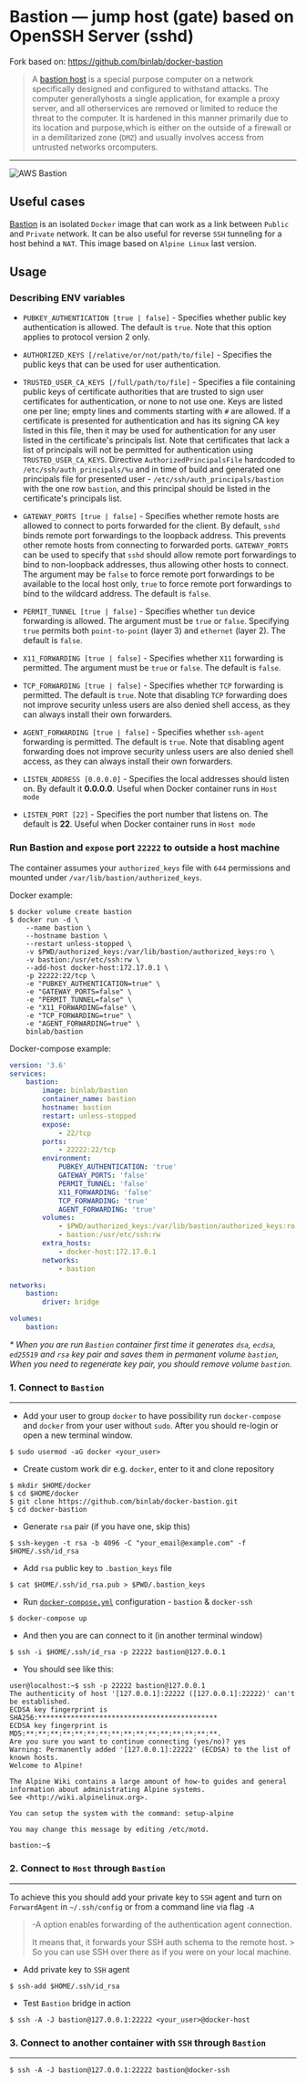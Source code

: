 # Bastion — jump host (gate) based on OpenSSH Server (sshd)

Fork based on: https://github.com/binlab/docker-bastion

> A [bastion host](https://en.wikipedia.org/wiki/Bastion_host) is a
> special purpose computer on a network specifically designed and
> configured to withstand attacks. The computer generallyhosts a single
> application, for example a proxy server, and all otherservices are
> removed or limited to reduce the threat to the computer. It is hardened
> in this manner primarily due to its location and purpose,which is
> either on the outside of a firewall or in a demilitarized zone (`DMZ`)
> and usually involves access from untrusted networks orcomputers.

---

![AWS Bastion](docs/bastion_host.png)

## Useful cases

[Bastion](https://hub.docker.com/r/binlab/bastion) is an isolated
`Docker` image that can work as a link between `Public` and `Private`
network. It can be also useful for reverse `SSH` tunneling for a host
behind a `NAT`. This image based on `Alpine Linux` last version.

## Usage

### Describing ENV variables

-   `PUBKEY_AUTHENTICATION [true | false]` - Specifies whether public key authentication is allowed. The default is `true`. Note that this option applies to protocol version 2 only.

-   `AUTHORIZED_KEYS [/relative/or/not/path/to/file]` - Specifies the public keys that can be used for user authentication.

-   `TRUSTED_USER_CA_KEYS [/full/path/to/file]` - Specifies a file containing public keys of certificate authorities that are trusted to sign user certificates for authentication, or none to not use one. Keys are listed one per line; empty lines and comments starting with `#` are allowed. If a certificate is presented for authentication and has its signing CA key listed in this file, then it may be used for authentication for any user listed in the certificate's principals list. Note that certificates that lack a list of principals will not be permitted for authentication using `TRUSTED_USER_CA_KEYS`. Directive `AuthorizedPrincipalsFile` hardcoded to `/etc/ssh/auth_principals/%u` and in time of build and generated one principals file for presented user - `/etc/ssh/auth_principals/bastion` with the one row `bastion`, and this principal should be listed in the certificate's principals list.

-   `GATEWAY_PORTS [true | false]` - Specifies whether remote hosts are allowed to connect to ports forwarded for the client. By default, `sshd` binds remote port forwardings to the loopback address. This prevents other remote hosts from connecting to forwarded ports. `GATEWAY_PORTS` can be used to specify that `sshd` should allow remote port forwardings to bind to non-loopback addresses, thus allowing other hosts to connect. The argument may be `false` to force remote port forwardings to be available to the local host only, `true` to force remote port forwardings to bind to the wildcard address. The default is `false`.

-   `PERMIT_TUNNEL [true | false]` - Specifies whether `tun` device forwarding is allowed. The argument must be `true` or `false`. Specifying `true` permits both `point-to-point` (layer 3) and `ethernet` (layer 2). The default is `false`.

-   `X11_FORWARDING [true | false]` - Specifies whether `X11` forwarding is permitted. The argument must be `true` or `false`. The default is `false`.

-   `TCP_FORWARDING [true | false]` - Specifies whether `TCP` forwarding is permitted. The default is `true`. Note that disabling `TCP` forwarding does not improve security unless users are also denied shell access, as they can always install their own forwarders.

-   `AGENT_FORWARDING [true | false]` - Specifies whether `ssh-agent` forwarding is permitted. The default is `true`. Note that disabling agent forwarding does not improve security unless users are also denied shell access, as they can always install their own forwarders.

-   `LISTEN_ADDRESS [0.0.0.0]` - Specifies the local addresses should listen on. By default it **0.0.0.0**. Useful when Docker container runs in `Host mode`

-   `LISTEN_PORT [22]` - Specifies the port number that listens on. The default is **22**. Useful when Docker container runs in `Host mode`

### Run Bastion and `expose` port `22222` to outside a host machine

The container assumes your `authorized_keys` file with `644` permissions and mounted under `/var/lib/bastion/authorized_keys`.

Docker example:

```shell
$ docker volume create bastion
$ docker run -d \
    --name bastion \
    --hostname bastion \
    --restart unless-stopped \
    -v $PWD/authorized_keys:/var/lib/bastion/authorized_keys:ro \
    -v bastion:/usr/etc/ssh:rw \
    --add-host docker-host:172.17.0.1 \
    -p 22222:22/tcp \
    -e "PUBKEY_AUTHENTICATION=true" \
    -e "GATEWAY_PORTS=false" \
    -e "PERMIT_TUNNEL=false" \
    -e "X11_FORWARDING=false" \
    -e "TCP_FORWARDING=true" \
    -e "AGENT_FORWARDING=true" \
    binlab/bastion
```

Docker-compose example:

```yaml
version: '3.6'
services:
    bastion:
        image: binlab/bastion
        container_name: bastion
        hostname: bastion
        restart: unless-stopped
        expose:
            - 22/tcp
        ports:
            - 22222:22/tcp
        environment:
            PUBKEY_AUTHENTICATION: 'true'
            GATEWAY_PORTS: 'false'
            PERMIT_TUNNEL: 'false'
            X11_FORWARDING: 'false'
            TCP_FORWARDING: 'true'
            AGENT_FORWARDING: 'true'
        volumes:
            - $PWD/authorized_keys:/var/lib/bastion/authorized_keys:ro
            - bastion:/usr/etc/ssh:rw
        extra_hosts:
            - docker-host:172.17.0.1
        networks:
            - bastion

networks:
    bastion:
        driver: bridge

volumes:
    bastion:
```

_\* When you are run `Bastion` container first time it generates `dsa`, `ecdsa`, `ed25519` and `rsa` key pair and saves them in permanent volume `bastion`, When you need to regenerate key pair, you should remove volume `bastion`._

### 1. Connect to `Bastion`

---

-   Add your user to group `docker` to have possibility run `docker-compose` and `docker` from your user without `sudo`. After you should re-login or open a new terminal window.

```shell
$ sudo usermod -aG docker <your_user>
```

-   Create custom work dir e.g. `docker`, enter to it and clone repository

```shell
$ mkdir $HOME/docker
$ cd $HOME/docker
$ git clone https://github.com/binlab/docker-bastion.git
$ cd docker-bastion
```

-   Generate `rsa` pair (if you have one, skip this)

```shell
$ ssh-keygen -t rsa -b 4096 -C "your_email@example.com" -f $HOME/.ssh/id_rsa
```

-   Add `rsa` public key to `.bastion_keys` file

```shell
$ cat $HOME/.ssh/id_rsa.pub > $PWD/.bastion_keys
```

-   Run [`docker-compose.yml`](docker-compose.yml) configuration - `bastion` & `docker-ssh`

```shell
$ docker-compose up
```

-   And then you are can connect to it (in another terminal window)

```shell
$ ssh -i $HOME/.ssh/id_rsa -p 22222 bastion@127.0.0.1
```

-   You should see like this:

```shell
user@localhost:~$ ssh -p 22222 bastion@127.0.0.1
The authenticity of host '[127.0.0.1]:22222 ([127.0.0.1]:22222)' can't be established.
ECDSA key fingerprint is
SHA256:********************************************
ECDSA key fingerprint is MD5:**:**:**:**:**:**:**:**:**:**:**:**:**:**:**:**.
Are you sure you want to continue connecting (yes/no)? yes
Warning: Permanently added '[127.0.0.1]:22222' (ECDSA) to the list of known hosts.
Welcome to Alpine!

The Alpine Wiki contains a large amount of how-to guides and general
information about administrating Alpine systems.
See <http://wiki.alpinelinux.org>.

You can setup the system with the command: setup-alpine

You may change this message by editing /etc/motd.

bastion:~$
```

### 2. Connect to `Host` through `Bastion`

---

To achieve this you should add your private key to `SSH` agent and turn on `ForwardAgent` in `~/.ssh/config` or from a command line via flag `-A`

> -A option enables forwarding of the authentication agent connection.
>
> It means that, it forwards your SSH auth schema to the remote host. > So you can use SSH over there as if you were on your local machine.

-   Add private key to `SSH` agent

```shell
$ ssh-add $HOME/.ssh/id_rsa
```

-   Test `Bastion` bridge in action

```shell
$ ssh -A -J bastion@127.0.0.1:22222 <your_user>@docker-host
```

### 3. Connect to another container with `SSH` through `Bastion`

---

```shell
$ ssh -A -J bastion@127.0.0.1:22222 bastion@docker-ssh
```
